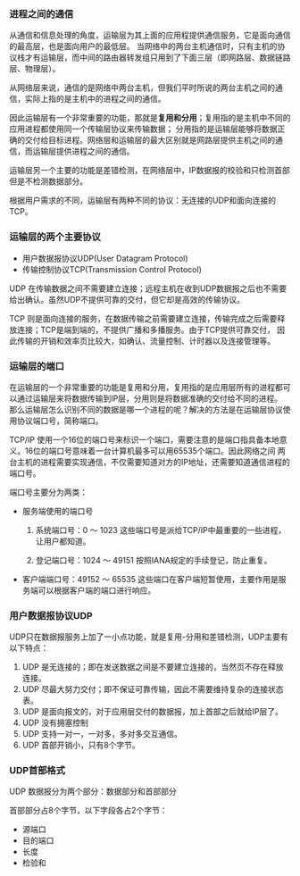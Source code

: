 ### 进程之间的通信
从通信和信息处理的角度，运输层为其上面的应用程提供通信服务，它是面向通信的最高层，也是面向用户的最低层。
当网络中的两台主机通信时，只有主机的协议栈才有运输层，而中间的路由器转发组只用到了下面三层（即网路层、数据链路层、物理层）。

从网络层来说，通信的是网络中两台主机，但我们平时所说的两台主机之间的通信，实际上指的是主机中的进程之间的通信。

因此运输层有一个非常重要的功能，那就是**复用和分用**；复用指的是主机中不同的应用进程都使用同一个传输层协议来传输数据；
分用指的是运输层能够将数据正确的交付给目标进程。网络层和运输层的最大区别就是网路层提供主机之间的通信，而运输层提供进程之间的通信。

运输层另一个主要的功能是差错检测，在网络层中，IP数据报的校验和只检测首部但是不检测数据部分。

根据用户需求的不同，运输层有两种不同的协议：无连接的UDP和面向连接的TCP。

### 运输层的两个主要协议
- 用户数据报协议UDP(User Datagram Protocol)
- 传输控制协议TCP(Transmission Control Protocol)
   
 UDP 在传输数据之间不需要建立连接；远程主机在收到UDP数据报之后也不需要给出确认。虽然UDP不提供可靠的交付，但它却是高效的传输协议。
 
 TCP 则是面向连接的服务，在数据传输之前需要建立连接，传输完成之后需要释放连接；TCP是端到端的，不提供广播和多播服务。由于TCP提供可靠交付，
 因此传输的开销和效率页比较大，如确认、流量控制、计时器以及连接管理等。
 
### 运输层的端口
 在运输层的一个非常重要的功能是复用和分用，复用指的是应用层所有的进程都可以通过运输层来将数据传输到IP层，分用则是将数据准确的交付给不同的进程。
 那么运输层怎么识别不同的数据是哪一个进程的呢？解决的方法是在运输层协议使用协议端口号，简称端口。
 
 TCP/IP 使用一个16位的端口号来标识一个端口，需要注意的是端口指具备本地意义。16位的端口号意味着一台计算机最多可以用65535个端口。因此网络之间
 两台主机的进程需要实现通信，不仅需要知道对方的IP地址，还需要知道通信进程的端口号。
 
 端口号主要分为两类：
 
 - 服务端使用的端口号
    1. 系统端口号：0 ～ 1023
        这些端口号是派给TCP/IP中最重要的一些进程，让用户都知道。
    
    2. 登记端口号：1024 ～ 49151
        按照IANA规定的手续登记，防止重复。
 - 客户端端口号：49152 ～ 65535
    这些端口在客户端短暂使用，主要作用是服务端可以根据客户端的端口进行响应。
    
### 用户数据报协议UDP
UDP只在数据报服务上加了一小点功能，就是复用-分用和差错检测，UDP主要有以下特点：

1. UDP 是无连接的；即在发送数据之间是不要建立连接的，当然页不存在释放连接。
2. UDP 尽最大努力交付；即不保证可靠传输，因此不需要维持复杂的连接状态表。
3. UDP 是面向报文的，对于应用层交付的数据报，加上首部之后就给IP层了。
4. UDP 没有拥塞控制
5. UDP 支持一对一，一对多，多对多交互通信。
6. UDP 首部开销小，只有8个字节。

### UDP首部格式
UDP 数据报分为两个部分：数据部分和首部部分

首部部分占8个字节，以下字段各占2个字节：

- 源端口
- 目的端口
- 长度
- 检验和


 
  
  